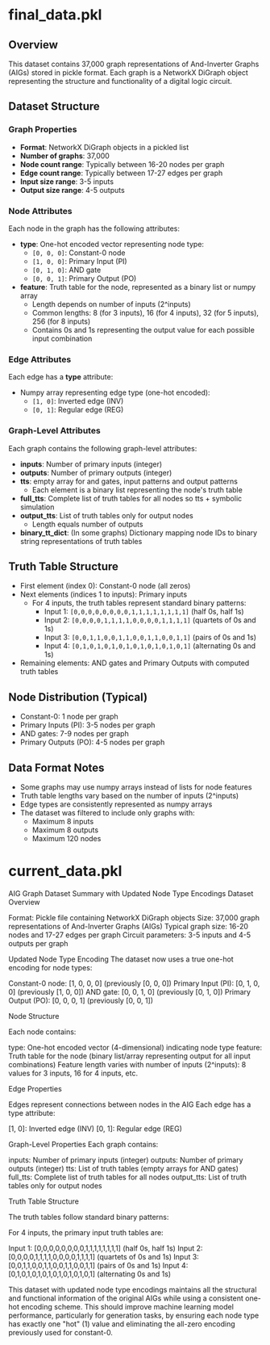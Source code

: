 

# final_data.pkl

## Overview
This dataset contains 37,000 graph representations of And-Inverter Graphs (AIGs) stored in pickle format. Each graph is a NetworkX DiGraph object representing the structure and functionality of a digital logic circuit.

## Dataset Structure

### Graph Properties
- **Format**: NetworkX DiGraph objects in a pickled list
- **Number of graphs**: 37,000
- **Node count range**: Typically between 16-20 nodes per graph
- **Edge count range**: Typically between 17-27 edges per graph
- **Input size range**: 3-5 inputs
- **Output size range**: 4-5 outputs

### Node Attributes
Each node in the graph has the following attributes:
- **type**: One-hot encoded vector representing node type:
  - `[0, 0, 0]`: Constant-0 node
  - `[1, 0, 0]`: Primary Input (PI)
  - `[0, 1, 0]`: AND gate
  - `[0, 0, 1]`: Primary Output (PO)
- **feature**: Truth table for the node, represented as a binary list or numpy array
  - Length depends on number of inputs (2^inputs)
  - Common lengths: 8 (for 3 inputs), 16 (for 4 inputs), 32 (for 5 inputs), 256 (for 8 inputs)
  - Contains 0s and 1s representing the output value for each possible input combination

### Edge Attributes
Each edge has a **type** attribute:
- Numpy array representing edge type (one-hot encoded):
  - `[1, 0]`: Inverted edge (INV)
  - `[0, 1]`: Regular edge (REG)

### Graph-Level Attributes
Each graph contains the following graph-level attributes:
- **inputs**: Number of primary inputs (integer)
- **outputs**: Number of primary outputs (integer)
- **tts**: empty array for and gates, input patterns and output patterns
  - Each element is a binary list representing the node's truth table
- **full_tts**: Complete list of truth tables for all nodes so tts + symbolic simulation 
- **output_tts**: List of truth tables only for output nodes
  - Length equals number of outputs
- **binary_tt_dict**: (In some graphs) Dictionary mapping node IDs to binary string representations of truth tables

## Truth Table Structure
- First element (index 0): Constant-0 node (all zeros)
- Next elements (indices 1 to inputs): Primary inputs
  - For 4 inputs, the truth tables represent standard binary patterns:
    - Input 1: `[0,0,0,0,0,0,0,0,1,1,1,1,1,1,1,1]` (half 0s, half 1s)
    - Input 2: `[0,0,0,0,1,1,1,1,0,0,0,0,1,1,1,1]` (quartets of 0s and 1s)
    - Input 3: `[0,0,1,1,0,0,1,1,0,0,1,1,0,0,1,1]` (pairs of 0s and 1s)
    - Input 4: `[0,1,0,1,0,1,0,1,0,1,0,1,0,1,0,1]` (alternating 0s and 1s)
- Remaining elements: AND gates and Primary Outputs with computed truth tables

## Node Distribution (Typical)
- Constant-0: 1 node per graph
- Primary Inputs (PI): 3-5 nodes per graph
- AND gates: 7-9 nodes per graph
- Primary Outputs (PO): 4-5 nodes per graph

## Data Format Notes
- Some graphs may use numpy arrays instead of lists for node features
- Truth table lengths vary based on the number of inputs (2^inputs)
- Edge types are consistently represented as numpy arrays
- The dataset was filtered to include only graphs with:
  - Maximum 8 inputs
  - Maximum 8 outputs
  - Maximum 120 nodes

# current_data.pkl
AIG Graph Dataset Summary with Updated Node Type Encodings
Dataset Overview

Format: Pickle file containing NetworkX DiGraph objects
Size: 37,000 graph representations of And-Inverter Graphs (AIGs)
Typical graph size: 16-20 nodes and 17-27 edges per graph
Circuit parameters: 3-5 inputs and 4-5 outputs per graph

Updated Node Type Encoding
The dataset now uses a true one-hot encoding for node types:

Constant-0 node: [1, 0, 0, 0] (previously [0, 0, 0])
Primary Input (PI): [0, 1, 0, 0] (previously [1, 0, 0])
AND gate: [0, 0, 1, 0] (previously [0, 1, 0])
Primary Output (PO): [0, 0, 0, 1] (previously [0, 0, 1])

Node Structure

Each node contains:

type: One-hot encoded vector (4-dimensional) indicating node type
feature: Truth table for the node (binary list/array representing output for all input combinations)
Feature length varies with number of inputs (2^inputs): 8 values for 3 inputs, 16 for 4 inputs, etc.



Edge Properties

Edges represent connections between nodes in the AIG
Each edge has a type attribute:

[1, 0]: Inverted edge (INV)
[0, 1]: Regular edge (REG)



Graph-Level Properties
Each graph contains:

inputs: Number of primary inputs (integer)
outputs: Number of primary outputs (integer)
tts: List of truth tables (empty arrays for AND gates)
full_tts: Complete list of truth tables for all nodes
output_tts: List of truth tables only for output nodes

Truth Table Structure

The truth tables follow standard binary patterns:

For 4 inputs, the primary input truth tables are:

Input 1: [0,0,0,0,0,0,0,0,1,1,1,1,1,1,1,1] (half 0s, half 1s)
Input 2: [0,0,0,0,1,1,1,1,0,0,0,0,1,1,1,1] (quartets of 0s and 1s)
Input 3: [0,0,1,1,0,0,1,1,0,0,1,1,0,0,1,1] (pairs of 0s and 1s)
Input 4: [0,1,0,1,0,1,0,1,0,1,0,1,0,1,0,1] (alternating 0s and 1s)



This dataset with updated node type encodings maintains all the structural and functional information of the
original AIGs while using a consistent one-hot encoding scheme. This should improve machine learning model 
performance, particularly for generation tasks, by ensuring each node type has exactly one "hot" (1) value and 
eliminating the all-zero encoding previously used for constant-0.